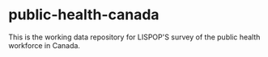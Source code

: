 # public-health-canada

This is the working data repository for LISPOP'S survey of the public health workforce in Canada. 
